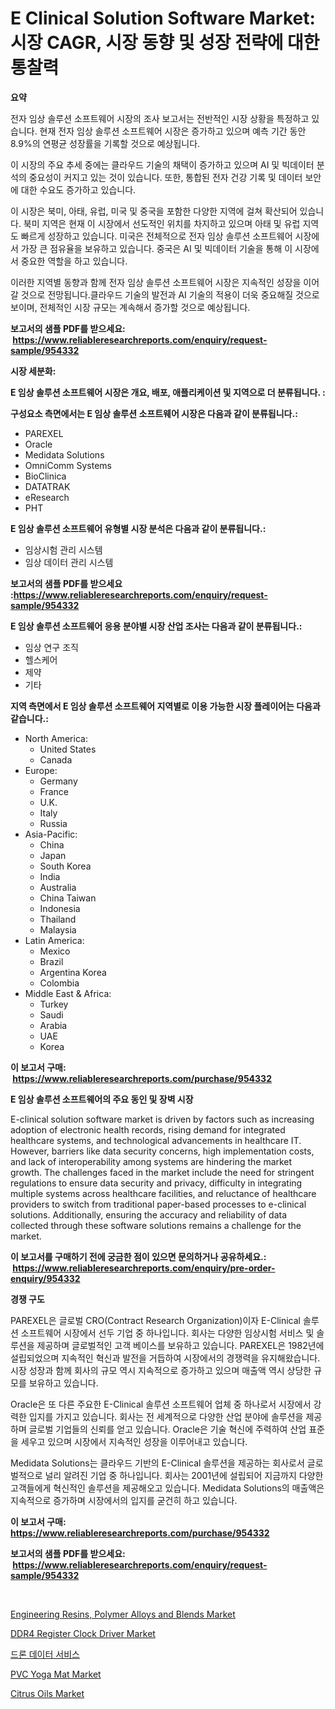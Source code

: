 <p><h1>E Clinical Solution Software Market: 시장 CAGR, 시장 동향 및 성장 전략에 대한 통찰력</h1></p><p><strong>요약</strong></p>
<p><p>전자 임상 솔루션 소프트웨어 시장의 조사 보고서는 전반적인 시장 상황을 특정하고 있습니다. 현재 전자 임상 솔루션 소프트웨어 시장은 증가하고 있으며 예측 기간 동안 8.9%의 연평균 성장률을 기록할 것으로 예상됩니다.</p><p>이 시장의 주요 추세 중에는 클라우드 기술의 채택이 증가하고 있으며 AI 및 빅데이터 분석의 중요성이 커지고 있는 것이 있습니다. 또한, 통합된 전자 건강 기록 및 데이터 보안에 대한 수요도 증가하고 있습니다.</p><p>이 시장은 북미, 아태, 유럽, 미국 및 중국을 포함한 다양한 지역에 걸쳐 확산되어 있습니다. 북미 지역은 현재 이 시장에서 선도적인 위치를 차지하고 있으며 아태 및 유럽 지역도 빠르게 성장하고 있습니다. 미국은 전체적으로 전자 임상 솔루션 소프트웨어 시장에서 가장 큰 점유율을 보유하고 있습니다. 중국은 AI 및 빅데이터 기술을 통해 이 시장에서 중요한 역할을 하고 있습니다.</p><p>이러한 지역별 동향과 함께 전자 임상 솔루션 소프트웨어 시장은 지속적인 성장을 이어갈 것으로 전망됩니다.클라우드 기술의 발전과 AI 기술의 적용이 더욱 중요해질 것으로 보이며, 전체적인 시장 규모는 계속해서 증가할 것으로 예상됩니다.</p></p>
<p><strong>보고서의 샘플 PDF를 받으세요: &nbsp;<a href="https://www.reliableresearchreports.com/enquiry/request-sample/954332">https://www.reliableresearchreports.com/enquiry/request-sample/954332</a></strong></p>
<p><strong>시장 세분화:</strong></p>
<p><strong> E 임상 솔루션 소프트웨어 시장은 개요, 배포, 애플리케이션 및 지역으로 더 분류됩니다. :</strong></p>
<p><strong>구성요소 측면에서는 E 임상 솔루션 소프트웨어 시장은 다음과 같이 분류됩니다.:</strong></p>
<p><ul><li>PAREXEL</li><li>Oracle</li><li>Medidata Solutions</li><li>OmniComm Systems</li><li>BioClinica</li><li>DATATRAK</li><li>eResearch</li><li>PHT</li></ul></p>
<p><strong> E 임상 솔루션 소프트웨어 유형별 시장 분석은 다음과 같이 분류됩니다.:</strong></p>
<p><ul><li>임상시험 관리 시스템</li><li>임상 데이터 관리 시스템</li></ul></p>
<p><strong>보고서의 샘플 PDF를 받으세요 :<a href="https://www.reliableresearchreports.com/enquiry/request-sample/954332">https://www.reliableresearchreports.com/enquiry/request-sample/954332</a></strong></p>
<p><strong> E 임상 솔루션 소프트웨어 응용 분야별 시장 산업 조사는 다음과 같이 분류됩니다.:</strong></p>
<p><ul><li>임상 연구 조직</li><li>헬스케어</li><li>제약</li><li>기타</li></ul></p>
<p><strong>지역 측면에서 E 임상 솔루션 소프트웨어 지역별로 이용 가능한 시장 플레이어는 다음과 같습니다.:</strong></p>
<p><ul>
    <li>
        North America:
        <ul>
            <li>United States</li>
            <li>Canada</li>
        </ul>
    </li>
    <li>
        Europe:
        <ul>
            <li>Germany</li>
            <li>France</li>
            <li>U.K.</li>
            <li>Italy</li>
            <li>Russia</li>
        </ul>
    </li>
    <li>
        Asia-Pacific:
        <ul>
            <li>China</li>
            <li>Japan</li>
            <li>South Korea</li>
            <li>India</li>
            <li>Australia</li>
            <li>China Taiwan</li>
            <li>Indonesia</li>
            <li>Thailand</li>
            <li>Malaysia</li>
        </ul>
    </li>
    <li>
        Latin America:
        <ul>
            <li>Mexico</li>
            <li>Brazil</li>
            <li>Argentina Korea</li>
            <li>Colombia</li>
        </ul>
    </li>
    <li>
        Middle East & Africa:
        <ul>
            <li>Turkey</li>
            <li>Saudi</li>
            <li>Arabia</li>
            <li>UAE</li>
            <li>Korea</li>
        </ul>
    </li>
    </ul></p>
<p><strong>이 보고서 구매: &nbsp;<a href="https://www.reliableresearchreports.com/purchase/954332">https://www.reliableresearchreports.com/purchase/954332</a></strong></p>
<p><strong>E 임상 솔루션 소프트웨어의 주요 동인 및 장벽 시장</strong></p>
<p><p>E-clinical solution software market is driven by factors such as increasing adoption of electronic health records, rising demand for integrated healthcare systems, and technological advancements in healthcare IT. However, barriers like data security concerns, high implementation costs, and lack of interoperability among systems are hindering the market growth. The challenges faced in the market include the need for stringent regulations to ensure data security and privacy, difficulty in integrating multiple systems across healthcare facilities, and reluctance of healthcare providers to switch from traditional paper-based processes to e-clinical solutions. Additionally, ensuring the accuracy and reliability of data collected through these software solutions remains a challenge for the market.</p></p>
<p><strong>이 보고서를 구매하기 전에 궁금한 점이 있으면 문의하거나 공유하세요.: &nbsp;<a href="https://www.reliableresearchreports.com/enquiry/pre-order-enquiry/954332">https://www.reliableresearchreports.com/enquiry/pre-order-enquiry/954332</a></strong></p>
<p><strong>경쟁 구도</strong></p>
<p><p>PAREXEL은 글로벌 CRO(Contract Research Organization)이자 E-Clinical 솔루션 소프트웨어 시장에서 선두 기업 중 하나입니다. 회사는 다양한 임상시험 서비스 및 솔루션을 제공하며 글로벌적인 고객 베이스를 보유하고 있습니다. PAREXEL은 1982년에 설립되었으며 지속적인 혁신과 발전을 거듭하여 시장에서의 경쟁력을 유지해왔습니다. 시장 성장과 함께 회사의 규모 역시 지속적으로 증가하고 있으며 매출액 역시 상당한 규모를 보유하고 있습니다.</p><p>Oracle은 또 다른 주요한 E-Clinical 솔루션 소프트웨어 업체 중 하나로서 시장에서 강력한 입지를 가지고 있습니다. 회사는 전 세계적으로 다양한 산업 분야에 솔루션을 제공하며 글로벌 기업들의 신뢰를 얻고 있습니다. Oracle은 기술 혁신에 주력하여 산업 표준을 세우고 있으며 시장에서 지속적인 성장을 이루어내고 있습니다.</p><p>Medidata Solutions는 클라우드 기반의 E-Clinical 솔루션을 제공하는 회사로서 글로벌적으로 널리 알려진 기업 중 하나입니다. 회사는 2001년에 설립되어 지금까지 다양한 고객들에게 혁신적인 솔루션을 제공해오고 있습니다. Medidata Solutions의 매출액은 지속적으로 증가하며 시장에서의 입지를 굳건히 하고 있습니다.</p></p>
<p><strong>이 보고서 구매: &nbsp; <a href="https://www.reliableresearchreports.com/purchase/954332">https://www.reliableresearchreports.com/purchase/954332</a></strong></p>
<p><strong>보고서의 샘플 PDF를 받으세요: &nbsp;<a href="https://www.reliableresearchreports.com/enquiry/request-sample/954332">https://www.reliableresearchreports.com/enquiry/request-sample/954332</a></strong><strong></strong></p>
<p>&nbsp;</p>
<p><p><a href="https://eight-handstand-8fb.notion.site/Engineering-Resins-Polymer-Alloys-and-Blends-Market-Size-Reflecting-a-Forecast-Till-2031-Market-By-04489d96ebc94688965f677141737c5b">Engineering Resins, Polymer Alloys and Blends Market</a></p><p><a href="https://github.com/vimar16th/Market-Research-Report-List-3/blob/main/ddr4-register-clock-driver-market.md">DDR4 Register Clock Driver Market</a></p><p><a href="https://github.com/vsnao330707/Market-Research-Report-List-1/blob/main/2731356185171.md">드론 데이터 서비스</a></p><p><a href="https://view.publitas.com/reportprime-1/pvc-yoga-mat-market-size-market-trends-and-growth-outlook-forecasted-for-period-from-2024-to-2031/">PVC Yoga Mat Market</a></p><p><a href="https://skillful-vermicelli-b89.notion.site/Citrus-Oils-Market-Offer-Valuable-Insights-into-Market-Size-Market-Share-Market-Trends-and-Projec-8485153738324791b5b3f40cd5e63441">Citrus Oils Market</a></p></p>